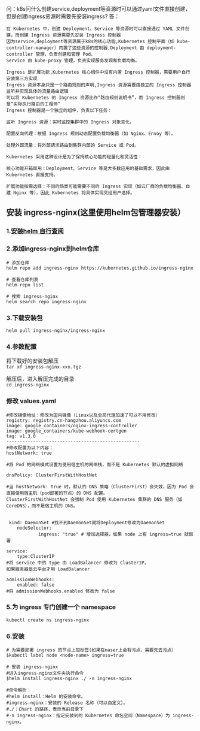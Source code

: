 问：k8s问什么创建service,deployment等资源时可以通过yaml文件直接创建，但是创建ingress资源时需要先安装ingress?
答：
```
在 Kubernetes 中，创建 Deployment、Service 等资源时可以直接通过 YAML 文件创建，而创建 Ingress 资源需要先安装 Ingress 控制器
因为service,deployment等资源属于k8s的核心功能,Kubernetes 控制平面（如 kube-controller-manager）内置了这些资源的控制器,Deployment 由 deployment-controller 管理，负责创建和管理 Pod。
Service 由 kube-proxy 管理，负责实现服务发现和负载均衡。

Ingress 是扩展功能,Kubernetes 核心组件中没有内置 Ingress 控制器，需要用户自行安装第三方实现
Ingress 资源本身只是一个路由规则的声明,Ingress 资源需要由独立的 Ingress 控制器监听并实现具体的流量路由逻辑
可以将 Kubernetes 的 Ingress 资源比作“路由规则说明书”，而 Ingress 控制器则是“实际执行路由的工程师”
Ingress 控制器是一个独立的组件，负责以下任务：

监听 Ingress 资源：实时监控集群中的 Ingress 对象变化。

配置反向代理：根据 Ingress 规则动态配置负载均衡器（如 Nginx、Envoy 等）。

处理外部流量：将外部请求路由到集群内部的 Service 或 Pod。

Kubernetes 采用这种设计是为了保持核心功能的轻量化和灵活性：

核心功能开箱即用：Deployment、Service 等是大多数应用的基础需求，因此由 Kubernetes 直接支持。

扩展功能按需选择：不同的场景可能需要不同的 Ingress 实现（如云厂商的负载均衡器、自建 Nginx 等），因此 Kubernetes 将具体实现交给用户选择。
```

## 安装 ingress-nginx(这里使用helm包管理器安装）
### 1.[安装helm 自行查阅](helm安装.md)
### 2.添加ingress-nginx到helm仓库
```
# 添加仓库
helm repo add ingress-nginx https://kubernetes.github.io/ingress-nginx

# 查看仓库列表
helm repo list

# 搜索 ingress-nginx
helm search repo ingress-nginx
```
### 3.下载安装包 
 
`helm pull ingress-nginx/ingress-nginx`
### 4.参数配置
将下载好的安装包解压  
`tar xf ingress-nginx-xxx.tgz`

 解压后，进入解压完成的目录  
`cd ingress-nginx`

### 修改 values.yaml
```
#修改镜像地址：修改为国内镜像（Linux以及全局代理加速了可以不用修改）
registry: registry.cn-hangzhou.aliyuncs.com
image: google_containers/nginx-ingress-controller
image: google_containers/kube-webhook-certgen
tag: v1.3.0
--------------------------------------------------
#修改配置为以下内容：
hostNetwork: true 

#将 Pod 的网络模式设置为使用宿主机的网络栈，而不是 Kubernetes 默认的虚拟网络

dnsPolicy: ClusterFirstWithHostNet 

#当 hostNetwork: true 时，默认的 DNS 策略（ClusterFirst）会失效，因为 Pod 会直接使用宿主机（pod部署的节点）的 DNS 配置。
ClusterFirstWithHostNet 会强制 Pod 使用 Kubernetes 集群的 DNS 服务（如 CoreDNS），而不是宿主机的 DNS。


 kind: DaemonSet #找不到DaemonSet就将Deployment修改为DaemonSet
    nodeSelector:
            ingress: "true" # 增加选择器，如果 node 上有 ingress=true 就部署

service:
	type:ClusterIP
#将 service 中的 type 由 LoadBalancer 修改为 ClusterIP，
如果服务器是云平台才用 LoadBalancer

admissionWebhooks:
	enabled: false
#将 admissionWebhooks.enabled 修改为 false
```
### 5.为 ingress 专门创建一个 namespace
`kubectl create ns ingress-nginx`  
### 6.安装
```
# 为需要部署 ingress 的节点上加标签(如果在maser上会有污点，需要先去污点）
$kubectl label node <node-name> ingress=true  

# 安装 ingress-nginx
#进入ingress-nginx文件夹执行命令
$helm install ingress-nginx ./ -n ingress-nginx

#命令解析：
#helm install：Helm 的安装命令。
#ingress-nginx：安装的 Release 名称（可以自定义）。
#./：Chart 的路径，表示当前目录下
#-n ingress-nginx：指定安装到的 Kubernetes 命名空间（Namespace）为 ingress-nginx。
``````
